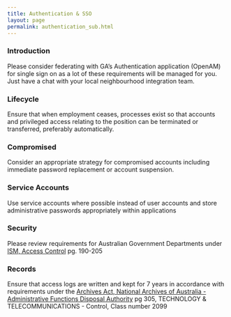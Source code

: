 ```yaml
---
title: Authentication & SSO
layout: page
permalink: authentication_sub.html
---
```


### Introduction

Please consider federating with GA’s Authentication application (OpenAM) for single sign on as a lot of these requirements will be managed for you. Just have a chat with your local neighbourhood integration team.

### Lifecycle

Ensure that when employment ceases, processes exist so that accounts and privileged access relating to the position can be terminated or transferred, preferably automatically. 

### Compromised

Consider an appropriate strategy for compromised accounts including immediate password replacement or account suspension.

### Service Accounts

Use service accounts where possible instead of user accounts and store administrative passwords appropriately within applications

### Security

Please review requirements for Australian Government Departments under [ISM, Access Control](https://www.asd.gov.au/publications/Information_Security_Manual_2016_Controls.pdf) pg. 190-205

### Records

Ensure that access logs are written and kept for 7 years in accordance with requirements under the [Archives Act, National Archives of Australia - Administrative Functions Disposal Authority](http://www.naa.gov.au/Images/AFDA2010-7Feb2013-revision_tcm16-44429.PDF) pg 305, TECHNOLOGY & TELECOMMUNICATIONS - Control, Class number 2099
